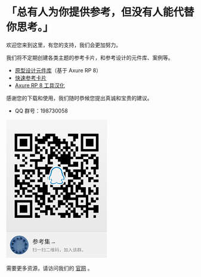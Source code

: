 # 「总有人为你提供参考，但没有人能代替你思考。」
欢迎您来到这里，有您的支持，我们会更加努力。

我们将不定期创建各类主题的参考卡片，和参考设计的元件库、案例等。
* [原型设计元件库](https://github.com/refscn/rplibs "免费下载")（基于 Axure RP 8）
* [快速参考卡片](https://github.com/refscn/cards "免费下载")
* [Axure RP 8 工具汉化](https://github.com/refscn/rphh "免费下载")


感谢您的下载和使用，我们随时恭候您提出真诚和宝贵的建议。
* QQ 群号：198730058

![扫码加入 QQ 群](https://github.com/refscn/refscn.github.io/raw/master/assets/refs-qqgroup-qrcode-s.png)


需要更多资源，请访问我们的 [官网](http://refs.cn) 。
